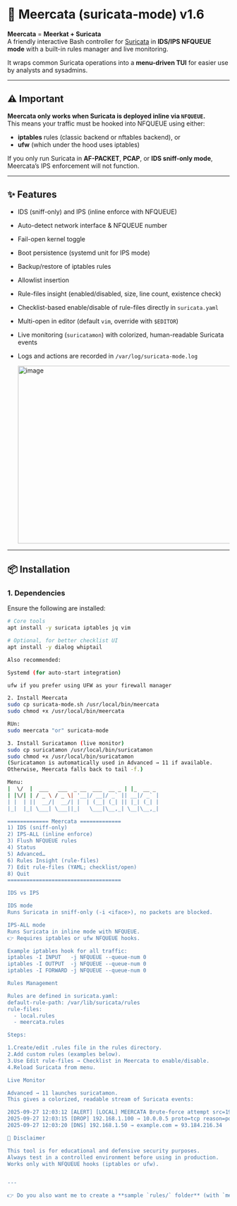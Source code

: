 # 🦦 Meercata (suricata-mode) v1.6

**Meercata** = **Meerkat + Suricata**  
A friendly interactive Bash controller for [Suricata](https://suricata.io/) in **IDS/IPS NFQUEUE mode** with a built-in rules manager and live monitoring.

It wraps common Suricata operations into a **menu-driven TUI** for easier use by analysts and sysadmins.

---

## ⚠️ Important

**Meercata only works when Suricata is deployed inline via `NFQUEUE`.**  
This means your traffic must be hooked into NFQUEUE using either:

- **iptables** rules (classic backend or nftables backend), or  
- **ufw** (which under the hood uses iptables)  

If you only run Suricata in **AF-PACKET**, **PCAP**, or **IDS sniff-only mode**, Meercata’s IPS enforcement will not function.  

---

## ✨ Features

- IDS (sniff-only) and IPS (inline enforce with NFQUEUE)
- Auto-detect network interface & NFQUEUE number
- Fail-open kernel toggle
- Boot persistence (systemd unit for IPS mode)
- Backup/restore of iptables rules
- Allowlist insertion
- Rule-files insight (enabled/disabled, size, line count, existence check)
- Checklist-based enable/disable of rule-files directly in `suricata.yaml`
- Multi-open in editor (default `vim`, override with `$EDITOR`)
- Live monitoring (`suricatamon`) with colorized, human-readable Suricata events
- Logs and actions are recorded in `/var/log/suricata-mode.log`

  <img width="907" height="403" alt="image" src="https://github.com/user-attachments/assets/cdc823dc-879a-4d2a-bcda-a402baa5b27c" />


---

## 📦 Installation

### 1. Dependencies

Ensure the following are installed:

```bash
# Core tools
apt install -y suricata iptables jq vim

# Optional, for better checklist UI
apt install -y dialog whiptail

Also recommended:

Systemd (for auto-start integration)

ufw if you prefer using UFW as your firewall manager

2. Install Meercata
sudo cp suricata-mode.sh /usr/local/bin/meercata
sudo chmod +x /usr/local/bin/meercata

RUn:
sudo meercata "or" suricata-mode

3. Install Suricatamon (live monitor)
sudo cp suricatamon /usr/local/bin/suricatamon
sudo chmod +x /usr/local/bin/suricatamon
(Suricatamon is automatically used in Advanced → 11 if available.
Otherwise, Meercata falls back to tail -f.)

Menu:
|  \/  |  ___   ___  _ __  ___  __ _ | |_  __ _ 
| |\/| | / _ \ / _ \| '__|/ __|/ _` || __|/ _` |
| |  | ||  __/|  __/| |  | (__| (_| || |_| (_| |
|_|  |_| \___| \___||_|   \___|\__,_| \__|\__,_|

============= Meercata =============
1) IDS (sniff-only)
2) IPS-ALL (inline enforce)
3) Flush NFQUEUE rules
4) Status
5) Advanced…
6) Rules Insight (rule-files)
7) Edit rule-files (YAML; checklist/open)
8) Quit
====================================

IDS vs IPS

IDS mode
Runs Suricata in sniff-only (-i <iface>), no packets are blocked.

IPS-ALL mode
Runs Suricata in inline mode with NFQUEUE.
👉 Requires iptables or ufw NFQUEUE hooks.

Example iptables hook for all traffic:
iptables -I INPUT   -j NFQUEUE --queue-num 0
iptables -I OUTPUT  -j NFQUEUE --queue-num 0
iptables -I FORWARD -j NFQUEUE --queue-num 0

Rules Management

Rules are defined in suricata.yaml:
default-rule-path: /var/lib/suricata/rules
rule-files:
  - local.rules
  - meercata.rules

Steps:

1.Create/edit .rules file in the rules directory.
2.Add custom rules (examples below).
3.Use Edit rule-files → Checklist in Meercata to enable/disable.
4.Reload Suricata from menu.

Live Monitor

Advanced → 11 launches suricatamon.
This gives a colorized, readable stream of Suricata events:

2025-09-27 12:03:12 [ALERT] [LOCAL] MEERCATA Brute-force attempt src=192.168.1.100 dst=10.0.0.5
2025-09-27 12:03:15 [DROP] 192.168.1.100 → 10.0.0.5 proto=tcp reason=policy
2025-09-27 12:03:20 [DNS] 192.168.1.50 → example.com = 93.184.216.34

🚨 Disclaimer

This tool is for educational and defensive security purposes.
Always test in a controlled environment before using in production.
Works only with NFQUEUE hooks (iptables or ufw).


---

👉 Do you also want me to create a **sample `rules/` folder** (with `meercata-ddos.rules`, `meercata-bruteforce.rules`, `meercata-nmap.rules`) so GitHub users can test right away without writing rules manually?
